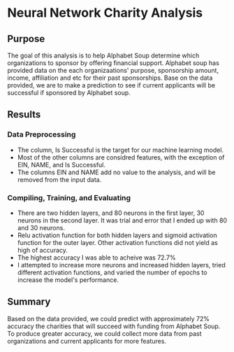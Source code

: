 # Neural Network Charity Analysis

## Purpose
The goal of this analysis is to help Alphabet Soup determine which organizations to sponsor by offering financial support. Alphabet soup has provided data on the each organizaations' purpose, sponsorship amount, income, affiliation and etc for their past sponsorships. Base on the data provided, we are to make a prediction to see if current applicants will be successful if sponsored by Alphabet soup. 

## Results

### Data Preprocessing
* The column, Is Successful is the target for our machine learning model.
* Most of the other columns are considred features, with the exception of EIN, NAME, and Is Successful. 
* The columns EIN and NAME add no value to the analysis, and will be removed from the input data. 

### Compiling, Training, and Evaluating
* There are two hidden layers, and 80 neurons in the first layer, 30 neurons in the second layer. It was trial and error that I ended up with 80 and 30 neurons. 
* Relu activation function for both hidden layers and sigmoid activation function for the outer layer. Other activation functions did not yield as high of accuracy. 
* The highest accuracy I was able to acheive was 72.7%
* I attempted to increase more neurons and increased hidden layers, tried different activation functions, and varied the number of epochs to increase the model's performance. 

## Summary

Based on the data provided, we could predict with approximately 72% accuracy the charities that will succeed with funding from Alphabet Soup. To produce greater accuracy, we could collect more data from past organizations and current applicants for more features. 